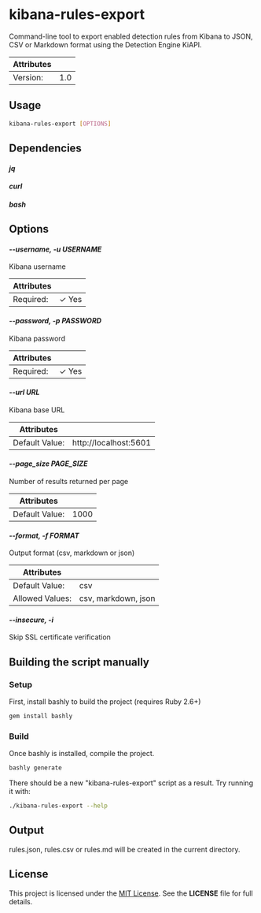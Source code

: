 # kibana-rules-export

Command-line tool to export enabled detection rules from Kibana to JSON, CSV or Markdown format using the Detection Engine KiAPI.

| Attributes       | &nbsp;
|------------------|-------------
| Version:         | 1.0

## Usage

```bash
kibana-rules-export [OPTIONS]
```

## Dependencies

#### *jq*



#### *curl*



#### *bash*



## Options

#### *--username, -u USERNAME*

Kibana username

| Attributes      | &nbsp;
|-----------------|-------------
| Required:       | ✓ Yes

#### *--password, -p PASSWORD*

Kibana password

| Attributes      | &nbsp;
|-----------------|-------------
| Required:       | ✓ Yes

#### *--url URL*

Kibana base URL

| Attributes      | &nbsp;
|-----------------|-------------
| Default Value:  | http://localhost:5601

#### *--page_size PAGE_SIZE*

Number of results returned per page

| Attributes      | &nbsp;
|-----------------|-------------
| Default Value:  | 1000

#### *--format, -f FORMAT*

Output format (csv, markdown or json)

| Attributes      | &nbsp;
|-----------------|-------------
| Default Value:  | csv
| Allowed Values: | csv, markdown, json

#### *--insecure, -i*

Skip SSL certificate verification

## Building the script manually

### Setup

First, install bashly to build the project (requires Ruby 2.6+)
~~~bash
gem install bashly
~~~

### Build
Once bashly is installed, compile the project.
~~~bash
bashly generate
~~~
There should be a new "kibana-rules-export" script as a result.
Try running it with:
~~~bash
./kibana-rules-export --help
~~~

## Output
rules.json, rules.csv or rules.md will be created in the current directory.

## License

This project is licensed under the [MIT License](./LICENSE). See the **LICENSE** file for full details.

